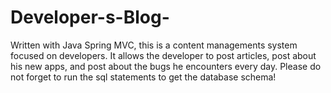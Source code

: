 # Developer-s-Blog-
Written with Java Spring MVC, this is a content managements system focused on developers.
It allows the developer to post articles, post about his new apps, and post about the bugs he encounters every day.
Please do not forget to run the sql statements to get the database schema!
